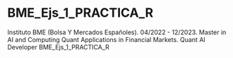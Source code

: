 # BME_Ejs_1_PRACTICA_R
Instituto BME (Bolsa Y Mercados Españoles). 04/2022 - 12/2023. Master in AI and Computing Quant Applications in Financial Markets. Quant AI Developer BME_Ejs_1_PRACTICA_R
